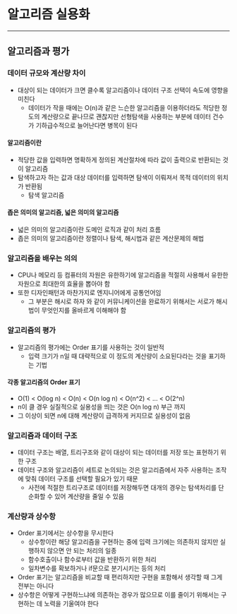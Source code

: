 # 알고리즘 실용화

---------

## 알고리즘과 평가

### 데이터 규모와 계산량 차이

- 대상이 되는 데이터가 크면 클수록 알고리즘이나 데이터 구조 선택이 속도에 영향을 미친다
  - 데이터가 작을 때에는 O(n)과 같은 느슨한 알고리즘을 이용하더라도 적당한 정도의 계산량으로 끝나므로 괜찮지만
  선형탐색을 사용하는 부분에 데이터 건수가 기하급수적으로 늘어난다면 병목이 된다

#### 알고리즘이란

- 적당한 값을 입력하면 명확하게 정의된 계산절차에 따라 값이 출력으로 반환되는 것이 알고리즘
- 탐색하고자 하는 값과 대상 데이터를 입력하면 탐색이 이뤄져서 목적 데이터의 위치가 반환됨
  - 탐색 알고리즘

#### 좁은 의미의 알고리즘, 넓은 의미의 알고리즘

- 넓은 의미의 알고리즘이란 도메인 로직과 같이 처리 흐름
- 좁은 의미의 알고리즘이란 정렬이나 탐색, 해시법과 같은 계산문제의 해법

### 알고리즘을 배우는 의의

- CPU나 메모리 등 컴퓨터의 자원은 유한하기에 알고리즘을 적절히 사용해서 유한한 자원으로 최대한의 효율을 뽑아야 함
- 또한 디자인패턴과 마찬가지로 엔지니어에게 공통언어임
  - 그 부분은 해시로 하자 와 같이 커뮤니케이션을 완료하기 위해서는 서로가 해시법이 무엇인지를 올바르게 이해해야 함

### 알고리즘의 평가

- 알고리즘의 평가에는 Order 표기를 사용하는 것이 일반적
  - 입력 크기가 n일 때 대략적으로 이 정도의 계산량이 소요된다라는 것을 표기하는 기법

#### 각종 알고리즘의 Order 표기

- O(1) < O(log n) < O(n) < O(n log n) < O(n^2) < ... < O(2^n)
- n이 클 경우 실질적으로 실용성을 띄는 것은 O(n log n) 부근 까지
- 그 이상이 되면 n에 대해 계산량이 급격하게 커지므로 실용성이 없음

### 알고리즘과 데이터 구조

- 데이터 구조는 배열, 트리구조와 같이 대상이 되는 데이터를 저장 또는 표현하기 위한 구조
- 데이터 구조와 알고리즘이 세트로 논의되는 것은 알고리즘에서 자주 사용하는 조작에 맞춰 데이터 구조를 선택할 필요가 있기 때문
  - 사전에 적절한 트리구조로 데이터를 저장해두면 대개의 경우는 탐색처리를 단순화할 수 있어 계산량을 줄일 수 있음

### 계산량과 상수항

- Order 표기에서는 상수항을 무시한다
  - 상수항이란 해당 알고리즘을 구현하는 중에 입력 크기에는 의존하지 않지만 실행하지 않으면 안 되는 처리의 일종
  - 함수호출이나 함수로부터 값을 반환하기 위한 처리
  - 일차변수를 확보하거나 if문으로 분기시키는 등의 처리
- Order 표기는 알고리즘을 비교할 때 편리하지만 구현을 포함해서 생각할 때 그게 전부는 아니다
- 상수항은 어떻게 구현하느냐에 의존하는 경우가 많으므로 이를 줄이기 위해서는 구현하는 데 노력을 기울여야 한다
